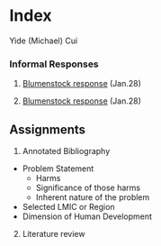 # Index

Yide (Michael) Cui

### Informal Responses

1. [Blumenstock response](https://github.com/YideCui/workshop/blob/master/Blumenstock.md) (Jan.28)

2. [Blumenstock response](https://yidecui.github.io/workshop/blumenstock/) (Jan.28)


## Assignments

1. Annotated Bibliography
  - Problem Statement
    - Harms
    - Significance of those harms
    - Inherent nature of the problem
  - Selected LMIC or Region
  - Dimension of Human Development 
2. Literature review
